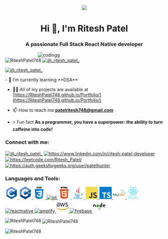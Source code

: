 <p align="center"><img src="https://readme-typing-svg.herokuapp.com/?lines=Web%20and%20Mobile%20Developer%20;Correct%20Logic%20and%20high%20Creativety;High%20Coding%20level%20and%20Clean%20Code;Always%20learning%20new%20tech&font=Lobster&center=true&width=650&height=120&color=0194DD&vCenter=true&size=36"></p>
<h1 align="center">Hi 👋, I'm Ritesh Patel</h1>
<h3 align="center">A passionate Full Stack React Native developer </h3>
<img align = "right" alt = "codingg" width = "400" src = "https://user-images.githubusercontent.com/22107794/139606420-eaa56bc7-9377-4f5d-9356-aed07bed3143.gif">

<p align="left"> <img src="https://komarev.com/ghpvc/?username=RiteshPatel748&label=Profile%20views&color=0e75b6&style=flat" alt="RiteshPatel748" />  <a href="https://www.linkedin.com/in/ritesh-patel-developer/" target="blank"><img src="https://img.shields.io/badge/-Ritesh%20Patel-blue?style=flat&logo=Linkedin&logoColor=white&link=https://www.linkedin.com/in/ritesh-patel-developer" alt="@_ritesh_patel_" /></a></p>

<p align="left"> <a href="https://twitter.com/@_ritesh_patel_" target="blank"><img src="https://img.shields.io/twitter/follow/@_ritesh_patel_?logo=twitter&style=for-the-badge" alt="@_ritesh_patel_" /></a></p>
- 🌱 I’m currently learning **DSA**

- 👨‍💻 All of my projects are available at [https://RiteshPatel748.github.io/Portfolio/](https://RiteshPatel748.github.io/Portfolio/)

- 📫 How to reach me **patelritesh748@gmail.com**

- ⚡ Fun fact **As a programmer, you have a superpower: the ability to turn caffeine into code!**

<h3 align="left">Connect with me:</h3>
<p align="left">
<a href="https://twitter.com/@_ritesh_patel_" target="blank"><img align="center" src="https://raw.githubusercontent.com/rahuldkjain/github-profile-readme-generator/master/src/images/icons/Social/twitter.svg" alt="@_ritesh_patel_" height="30" width="40" /></a>
<a href="https://www.linkedin.com/in/ritesh-patel-developer" target="blank"><img align="center" src="https://raw.githubusercontent.com/rahuldkjain/github-profile-readme-generator/master/src/images/icons/Social/linked-in-alt.svg" alt="https://www.linkedin.com/in/ritesh-patel-developer" height="30" width="40" /></a>
<!---
<a href="https://instagram.com/_ritesh_patel_0" target="blank"><img align="center" src="https://raw.githubusercontent.com/rahuldkjain/github-profile-readme-generator/master/src/images/icons/Social/instagram.svg" alt="_ritesh_patel_0" height="30" width="40" /></a>
---!>
<a href="https://leetcode.com/Ritesh_Patel/" target="blank"><img align="center" src="https://raw.githubusercontent.com/rahuldkjain/github-profile-readme-generator/master/src/images/icons/Social/leet-code.svg" alt="https://leetcode.com/Ritesh_Patel/" height="30" width="40" /></a>
<a href="https://auth.geeksforgeeks.org/user/https://auth.geeksforgeeks.org/user/patelhunter" target="blank"><img align="center" src="https://raw.githubusercontent.com/rahuldkjain/github-profile-readme-generator/master/src/images/icons/Social/geeks-for-geeks.svg" alt="https://auth.geeksforgeeks.org/user/patelhunter" height="30" width="40" /></a>
</p>

<h3 align="left">Languages and Tools:</h3>
<p align="left"> <a href="https://www.cprogramming.com/" target="_blank" rel="noreferrer"> <img src="https://raw.githubusercontent.com/devicons/devicon/master/icons/c/c-original.svg" alt="c" width="40" height="40"/> </a> 
<a href="https://www.cplusplus.com/" target="_blank" rel="noreferrer"> <img src="https://raw.githubusercontent.com/devicons/devicon/master/icons/cplusplus/cplusplus-original.svg" alt="c" width="40" height="40"/> </a> 
<a href="https://www.w3schools.com/css/" target="_blank" rel="noreferrer"> <img src="https://raw.githubusercontent.com/devicons/devicon/master/icons/css3/css3-original-wordmark.svg" alt="css3" width="40" height="40"/> </a> 
<a href="https://git-scm.com/" target="_blank" rel="noreferrer"> <img src="https://www.vectorlogo.zone/logos/git-scm/git-scm-icon.svg" alt="git" width="40" height="40"/> </a> 
<a href="https://www.w3.org/html/" target="_blank" rel="noreferrer"> <img src="https://raw.githubusercontent.com/devicons/devicon/master/icons/html5/html5-original-wordmark.svg" alt="html5" width="40" height="40"/> </a> 
<a href="https://www.java.com" target="_blank" rel="noreferrer"> <img src="https://raw.githubusercontent.com/devicons/devicon/master/icons/java/java-original.svg" alt="java" width="40" height="40"/> </a> 
<a href="https://developer.mozilla.org/en-US/docs/Web/JavaScript" target="_blank" rel="noreferrer"> <img src="https://raw.githubusercontent.com/devicons/devicon/master/icons/javascript/javascript-original.svg" alt="javascript" width="40" height="40"/> </a> 
<a href="https://www.typescriptlang.org/" target="_blank" rel="noreferrer"> <img src="https://raw.githubusercontent.com/devicons/devicon/master/icons/typescript/typescript-original.svg" alt="typescript" width="40" height="40"/> </a>
<a href="https://www.mysql.com/" target="_blank" rel="noreferrer"> <img src="https://raw.githubusercontent.com/devicons/devicon/master/icons/mysql/mysql-original-wordmark.svg" alt="mysql" width="40" height="40"/> </a> 
<a href="https://reactjs.org/" target="_blank" rel="noreferrer"> <img src="https://raw.githubusercontent.com/devicons/devicon/master/icons/react/react-original-wordmark.svg" alt="react" width="40" height="40"/> </a> 
<a href="https://reactnative.dev/" target="_blank" rel="noreferrer"> <img src="https://reactnative.dev/img/header_logo.svg" alt="reactnative" width="40" height="40"/> </a> 
<a href="https://aws.amazon.com/amplify/" target="_blank" rel="noreferrer"> <img src="https://docs.amplify.aws/assets/logo-dark.svg" alt="amplify" width="40" height="40"/> </a> 
<a href="https://aws.amazon.com" target="_blank" rel="noreferrer"> <img src="https://raw.githubusercontent.com/devicons/devicon/master/icons/amazonwebservices/amazonwebservices-original-wordmark.svg" alt="aws" width="40" height="40"/> </a> 
<a href="https://firebase.google.com/" target="_blank" rel="noreferrer"> <img src="https://www.vectorlogo.zone/logos/firebase/firebase-icon.svg" alt="firebase" width="40" height="40"/> </a> 
<a href="https://nodejs.org" target="_blank" rel="noreferrer"> <img src="https://raw.githubusercontent.com/devicons/devicon/master/icons/nodejs/nodejs-original-wordmark.svg" alt="nodejs" width="40" height="40"/> </a></p>

<p><img align="left" src="https://github-readme-stats.vercel.app/api/top-langs?username=RiteshPatel748&show_icons=true&locale=en&layout=compact" alt="RiteshPatel748" /></p>

<p>&nbsp;<img align="center" src="https://github-readme-stats.vercel.app/api?username=RiteshPatel748&show_icons=true&locale=en" alt="RiteshPatel748" /></p>

<p><img align="center" src="https://github-readme-streak-stats.herokuapp.com/?user=RiteshPatel748&" alt="RiteshPatel748" /></p>
